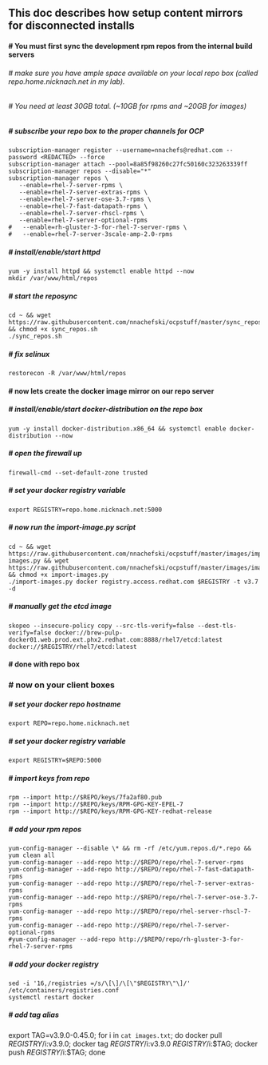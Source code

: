 ## This doc describes how setup content mirrors for disconnected installs

#### # You must first sync the development rpm repos from the internal build servers
###### # make sure you have ample space available on your local repo box (called repo.home.nicknach.net in my lab).  
###### # You need at least 30GB total.  (~10GB  for rpms and ~20GB for images)

##### # subscribe your repo box to the proper channels for OCP
```
subscription-manager register --username=nnachefs@redhat.com --password <REDACTED> --force
subscription-manager attach --pool=8a85f98260c27fc50160c323263339ff
subscription-manager repos --disable="*"
subscription-manager repos \
   --enable=rhel-7-server-rpms \
   --enable=rhel-7-server-extras-rpms \
   --enable=rhel-7-server-ose-3.7-rpms \
   --enable=rhel-7-fast-datapath-rpms \
   --enable=rhel-7-server-rhscl-rpms \
   --enable=rhel-7-server-optional-rpms 
#   --enable=rh-gluster-3-for-rhel-7-server-rpms \ 
#   --enable=rhel-7-server-3scale-amp-2.0-rpms
```
##### # install/enable/start httpd
```
yum -y install httpd && systemctl enable httpd --now
mkdir /var/www/html/repos
```
##### # start the reposync
```
cd ~ && wget https://raw.githubusercontent.com/nnachefski/ocpstuff/master/sync_repos.sh && chmod +x sync_repos.sh
./sync_repos.sh
```
##### # fix selinux
``` 
restorecon -R /var/www/html/repos
```
#### # now lets create the docker image mirror on our repo server
##### # install/enable/start docker-distribution on the repo box
```
yum -y install docker-distribution.x86_64 && systemctl enable docker-distribution --now
```
##### # open the firewall up
```
firewall-cmd --set-default-zone trusted
```
##### # set your docker registry variable
```
export REGISTRY=repo.home.nicknach.net:5000
```
##### # now run the import-image.py script
```
cd ~ && wget https://raw.githubusercontent.com/nnachefski/ocpstuff/master/images/import-images.py && wget https://raw.githubusercontent.com/nnachefski/ocpstuff/master/images/images.txt && chmod +x import-images.py
./import-images.py docker registry.access.redhat.com $REGISTRY -t v3.7 -d
```
##### # manually get the etcd image
```
skopeo --insecure-policy copy --src-tls-verify=false --dest-tls-verify=false docker://brew-pulp-docker01.web.prod.ext.phx2.redhat.com:8888/rhel7/etcd:latest docker://$REGISTRY/rhel7/etcd:latest
```
#### # done with repo box

### # now on your client boxes
##### # set your docker repo hostname
```
export REPO=repo.home.nicknach.net
```
##### # set your docker registry variable
```
export REGISTRY=$REPO:5000
```
##### # import keys from repo
```
rpm --import http://$REPO/keys/7fa2af80.pub
rpm --import http://$REPO/keys/RPM-GPG-KEY-EPEL-7
rpm --import http://$REPO/keys/RPM-GPG-KEY-redhat-release
```
##### # add your rpm repos
```
yum-config-manager --disable \* && rm -rf /etc/yum.repos.d/*.repo && yum clean all
yum-config-manager --add-repo http://$REPO/repo/rhel-7-server-rpms
yum-config-manager --add-repo http://$REPO/repo/rhel-7-fast-datapath-rpms
yum-config-manager --add-repo http://$REPO/repo/rhel-7-server-extras-rpms
yum-config-manager --add-repo http://$REPO/repo/rhel-7-server-ose-3.7-rpms
yum-config-manager --add-repo http://$REPO/repo/rhel-server-rhscl-7-rpms
yum-config-manager --add-repo http://$REPO/repo/rhel-7-server-optional-rpms 
#yum-config-manager --add-repo http://$REPO/repo/rh-gluster-3-for-rhel-7-server-rpms
```
##### # add your docker registry
```
sed -i '16,/registries =/s/\[\]/\[\"$REGISTRY\"\]/' /etc/containers/registries.conf
systemctl restart docker
```
##### # add tag alias
export TAG=v3.9.0-0.45.0; for i in `cat images.txt`; do docker pull $REGISTRY/$i:v3.9.0; docker tag $REGISTRY/$i:v3.9.0 $REGISTRY/$i:$TAG; docker push $REGISTRY/$i:$TAG; done

